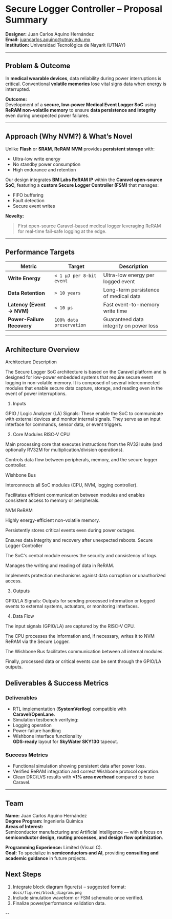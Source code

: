 #  Secure Logger Controller – Proposal Summary

**Designer:** Juan Carlos Aquino Hernández  
**Email:** [juancarlos.aquino@utnay.edu.mx](mailto:juancarlos.aquino@utnay.edu.mx)  
**Institution:** Universidad Tecnológica de Nayarit (UTNAY)  

---

##  Problem & Outcome

In **medical wearable devices**, data reliability during power interruptions is critical. Conventional **volatile memories** lose vital signs data when energy is interrupted.

**Outcome:**  
Development of a **secure, low-power Medical Event Logger SoC** using **ReRAM non-volatile memory** to ensure **data persistence and integrity** even during unexpected power failures.

---

##  Approach (Why NVM?) & What’s Novel

Unlike **Flash** or **SRAM**, **ReRAM NVM** provides **persistent storage** with:
- Ultra-low write energy  
- No standby power consumption  
- High endurance and retention  

Our design integrates **BM Labs ReRAM IP** within the **Caravel open-source SoC**, featuring a **custom Secure Logger Controller (FSM)** that manages:
- FIFO buffering  
- Fault detection  
- Secure event writes  

**Novelty:**  
> First open-source Caravel-based medical logger leveraging ReRAM for real-time fail-safe logging at the edge.

---

##  Performance Targets

| **Metric**                 |         **Target**                          | **Description**                        |
|----------------------------|---------------------------------------------|-----------------------------------------|
| **Write Energy**           | `< 1 µJ per 8-bit event`                    | Ultra-low energy per logged event       |
| **Data Retention**         | `> 10 years`                                | Long-term persistence of medical data   |
| **Latency (Event → NVM)**  | `< 10 µs`                                   | Fast event-to-memory write time         |
| **Power-Failure Recovery** | `100% data preservation`                    | Guaranteed data integrity on power loss |

---

##  Architecture Overview

Architecture Description

The Secure Logger SoC architecture is based on the Caravel platform and is designed for low-power embedded systems that require secure event logging in non-volatile memory. It is composed of several interconnected modules that enable secure data capture, storage, and reading even in the event of power interruptions.

1. Inputs

GPIO / Logic Analyzer (LA) Signals:
These enable the SoC to communicate with external devices and monitor internal signals.
They serve as an input interface for commands, sensor data, or event triggers.

2. Core Modules
RISC-V CPU

Main processing core that executes instructions from the RV32I suite (and optionally RV32M for multiplication/division operations).

Controls data flow between peripherals, memory, and the secure logger controller.

Wishbone Bus

Interconnects all SoC modules (CPU, NVM, logging controller).

Facilitates efficient communication between modules and enables consistent access to memory or peripherals.

NVM ReRAM

Highly energy-efficient non-volatile memory.

Persistently stores critical events even during power outages.

Ensures data integrity and recovery after unexpected reboots.
Secure Logger Controller

The SoC's central module ensures the security and consistency of logs.

Manages the writing and reading of data in ReRAM.

Implements protection mechanisms against data corruption or unauthorized access.

3. Outputs

GPIO/LA Signals:
Outputs for sending processed information or logged events to external systems, actuators, or monitoring interfaces.

4. Data Flow

The input signals (GPIO/LA) are captured by the RISC-V CPU.

The CPU processes the information and, if necessary, writes it to NVM ReRAM via the Secure Logger.

The Wishbone Bus facilitates communication between all internal modules.

Finally, processed data or critical events can be sent through the GPIO/LA outputs.
##  Deliverables & Success Metrics

### Deliverables
-  RTL implementation (**SystemVerilog**) compatible with **Caravel/OpenLane**.  
-  Simulation testbench verifying:
  - Logging operation  
  - Power-failure handling  
  - Wishbone interface functionality  
 **GDS-ready** layout for **SkyWater SKY130** tapeout.

### Success Metrics
- Functional simulation showing persistent data after power loss.  
- Verified ReRAM integration and correct Wishbone protocol operation.  
- Clean DRC/LVS results with **<1% area overhead** compared to base Caravel.

---

##  Team

**Name:** Juan Carlos Aquino Hernández  
**Degree Program:** Ingeniería Química  
**Areas of Interest:**  
Semiconductor manufacturing and Artificial Intelligence — with a focus on **semiconductor design, routing processes, and design flow optimization**.  

**Programming Experience:** Limited (Visual C).  
**Goal:** To specialize in **semiconductors and AI**, providing **consulting and academic guidance** in future projects.



##  Next Steps

1. Integrate block diagram figure(s) – suggested format: `docs/figures/block_diagram.png`  
2. Include simulation waveform or FSM schematic once verified.  
3. Finalize power/performance validation data.

--

